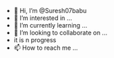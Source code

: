 - 👋 Hi, I’m @Suresh07babu
- 👀 I’m interested in ...
- 🌱 I’m currently learning ...
- 💞️ I’m looking to collaborate on ...
- it is n progress
- 📫 How to reach me ...

<!---
Suresh07babu/Suresh07babu is a ✨ special ✨ repository because its `README.md` (this file) appears on your GitHub profile.
You can click the Preview link to take a look at your changes.
--->

